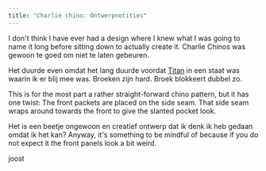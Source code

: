 ```yaml
---
title: "Charlie chino: Ontwerpnotities"
---
```


I don't think I have ever had a design where I knew what I was going to name it long before sitting down to actually create it. Charlie Chinos was gewoon te goed om niet te laten gebeuren.

Het duurde even omdat het lang duurde voordat [Titan](/designs/titan) in een staat was waarin ik er blij mee was. Broeken zijn hard. Broek blokkeert dubbel zo.

This is for the most part a rather straight-forward chino pattern, but it has one twist: The front packets are placed on the side seam. That side seam wraps around towards the front to give the slanted pocket look.

Het is een beetje ongewoon en creatief ontwerp dat ik denk ik heb gedaan omdat ik het kan? Anyway, it's something to be mindful of because if you do not expect it the front panels look a bit weird.

joost


